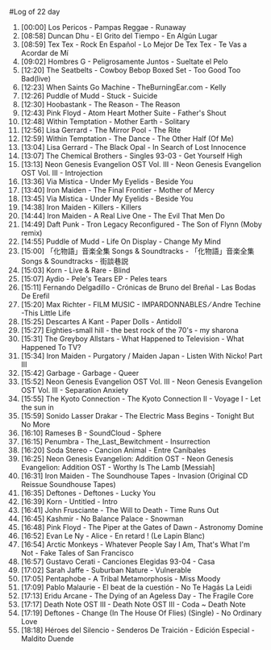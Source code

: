 #Log of 22 day

1. [00:00] Los Pericos - Pampas Reggae - Runaway
1. [08:58] Duncan Dhu - El Grito del Tiempo - En Algún Lugar
1. [08:59] Tex Tex - Rock En Español - Lo Mejor De Tex Tex - Te Vas a Acordar de Mí
1. [09:02] Hombres G - Peligrosamente Juntos - Sueltate el Pelo
1. [12:20] The Seatbelts - Cowboy Bebop Boxed Set - Too Good Too Bad(live)
1. [12:23] When Saints Go Machine - TheBurningEar.com - Kelly
1. [12:26] Puddle of Mudd - Stuck - Suicide
1. [12:30] Hoobastank - The Reason - The Reason
1. [12:43] Pink Floyd - Atom Heart Mother Suite - Father's Shout
1. [12:48] Within Temptation - Mother Earth - Solitary
1. [12:56] Lisa Gerrard - The Mirror Pool - The Rite
1. [12:59] Within Temptation - The Dance - The Other Half (Of Me)
1. [13:04] Lisa Gerrard - The Black Opal - In Search of Lost Innocence
1. [13:07] The Chemical Brothers - Singles 93-03 - Get Yourself High
1. [13:13] Neon Genesis Evangelion OST Vol. III - Neon Genesis Evangelion OST Vol. III - Introjection
1. [13:36] Via Mistica - Under My Eyelids - Beside You
1. [13:40] Iron Maiden - The Final Frontier - Mother of Mercy
1. [13:45] Via Mistica - Under My Eyelids - Beside You
1. [14:38] Iron Maiden - Killers - Killers
1. [14:44] Iron Maiden - A Real Live One - The Evil That Men Do
1. [14:49] Daft Punk - Tron Legacy Reconfigured - The Son of Flynn (Moby remix)
1. [14:55] Puddle of Mudd - Life On Display - Change My Mind
1. [15:00] 「化物語」音楽全集 Songs & Soundtracks - 「化物語」音楽全集 Songs & Soundtracks - 街談巷説
1. [15:03] Korn - Live & Rare - Blind
1. [15:07] Aydio - Pele's Tears EP - Peles tears
1. [15:11] Fernando Delgadillo - Crónicas de Bruno del Breñal - Las Bodas De Erefil
1. [15:20] Max Richter - FILM MUSIC - IMPARDONNABLES ⁄ Andre Techine -This Little Life
1. [15:25] Descartes A Kant - Paper Dolls - Antidoll
1. [15:27] Eighties-small hill - the best rock of the 70's - my sharona
1. [15:31] The Greyboy Allstars - What Happened to Television - What Happened To TV?
1. [15:34] Iron Maiden - Purgatory / Maiden Japan - Listen With Nicko! Part III
1. [15:42] Garbage - Garbage - Queer
1. [15:52] Neon Genesis Evangelion OST Vol. III - Neon Genesis Evangelion OST Vol. III - Separation Anxiety
1. [15:55] The Kyoto Connection - The Kyoto Connection II - Voyage I - Let the sun in
1. [15:59] Sonido Lasser Drakar - The Electric Mass Begins - Tonight But No More
1. [16:10] Rameses B - SoundCloud - Sphere
1. [16:15] Penumbra - The_Last_Bewitchment - Insurrection
1. [16:20] Soda Stereo - Cancion Animal - Entre Caníbales
1. [16:25] Neon Genesis Evangelion: Addition OST - Neon Genesis Evangelion: Addition OST - Worthy Is The Lamb [Messiah]
1. [16:31] Iron Maiden - The Soundhouse Tapes - Invasion (Original CD Reissue Soundhouse Tapes)
1. [16:35] Deftones - Deftones - Lucky You
1. [16:39] Korn - Untitled - Intro
1. [16:41] John Frusciante - The Will to Death - Time Runs Out
1. [16:45] Kashmir - No Balance Palace - Snowman
1. [16:48] Pink Floyd - The Piper at the Gates of Dawn - Astronomy Domine
1. [16:52] Evan Le Ny - Alice - En retard ! (Le Lapin Blanc)
1. [16:54] Arctic Monkeys - Whatever People Say I Am, That's What I'm Not - Fake Tales of San Francisco
1. [16:57] Gustavo Cerati - Canciones Elegidas 93-04 - Casa
1. [17:02] Sarah Jaffe - Suburban Nature - Vulnerable
1. [17:05] Pentaphobe - A Tribal Metamorphosis - Miss Moody
1. [17:09] Pablo Malaurie - El beat de la cuestión - No Te Hagás La Leidi
1. [17:13] Eridu Arcane - The Dying of an Ageless Day - The Fragile Core
1. [17:17] Death Note OST III - Death Note OST III - Coda ~ Death Note
1. [17:19] Deftones - Change (In The House Of Flies) (Single) - No Ordinary Love
1. [18:18] Héroes del Silencio - Senderos De Traición - Edición Especial - Maldito Duende
